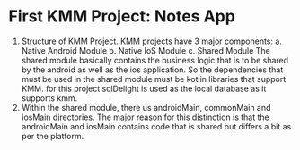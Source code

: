 # First KMM Project: Notes App

1. Structure of KMM Project.
   KMM projects have 3 major components:
   a. Native Android Module
   b. Native IoS Module
   c. Shared Module
   The shared module basically contains the business logic that is to be shared by the android as
   well as the ios application. So the dependencies that must be used in the shared module must be
   kotlin libraries that support KMM. for this project sqlDelight is used as the local database as
   it supports kmm.
2. Within the shared module, there us androidMain, commonMain and iosMain directories. The major
   reason for this distinction is that the androidMain and iosMain contains code that is shared but
   differs a bit as per the platform.